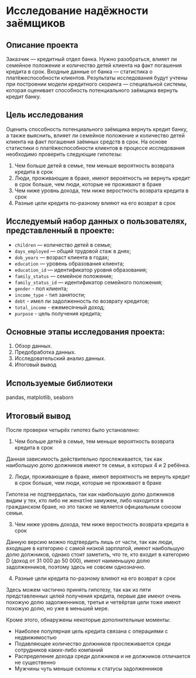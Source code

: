 # Исследование надёжности заёмщиков

## Описание проекта
Заказчик — кредитный отдел банка. Нужно разобраться, влияет ли семейное положение и количество детей клиента на факт погашения кредита в срок. Входные данные от банка — статистика о платёжеспособности клиентов. Результаты исследования будут учтены при построении модели кредитного скоринга — специальной системы, которая оценивает способность потенциального заёмщика вернуть кредит банку.

## Цель исследования
Оценить способность потенциального заёмщика вернуть кредит банку, а также выяснить, влияет ли семейное положение и количество детей клиента на факт погашения заёмных средств в срок. На основе статистики о платёжеспособности клиентов в процессе исследования необходимо проверить следующие гипотезы:
1. Чем больше детей в семье, тем меньше вероятность возврата кредита в срок
2. Люди, проживающие в браке, имеют вероятность не вернуть кредит в срок больше, чем люди, которые не проживают в браке
3. Чем ниже уровнь дохода, тем ниже веростность возврата кредита в срок
4. Разные цели кредита по-разному влияют на его возврат в срок

## Исследуемый набор данных о пользователях, представленный в проекте:
* `children` — количество детей в семье;
* `days_employed` — общий трудовой стаж в днях; 
* `dob_years` — возраст клиента в годах;
* `education` — уровень образования клиента;
* `education_id` — идентификатор уровня образования;
* `family_status` — семейное положение;
* `family_status_id` — идентификатор семейного положения;
* `gender` - пол клиента;
* `income_type` - тип занятости;
* `debt` - имел ли задолженность по возврату кредитов;
* `total_income` - ежемесячный доход;
* `purpose` - цель получения кредита;

## Основные этапы исследования проекта:
1. Обзор данных.
2. Предобработка данных.
3. Исследовательский анализ данных.
4. Итоговый вывод

## Используемые библиотеки
pandas, matplotlib, seaborn

## Итоговый вывод
После проверки четырёх гипотез было установлено:
1. Чем больше детей в семье, тем меньше вероятность возврата кредита в срок

Данная зависимость действительно прослеживается, так как наибольшую долю должников имеют те семьи, в которых 4 и 2 ребёнка. 

2. Люди, проживающие в браке, имеют вероятность не вернуть кредит в срок больше, чем люди, которые не проживают в браке

Гипотеза не подтвердилась, так как наибольшую долю должников видим у тех, кто либо не женат/не замужем, либо находится в гражданском браке, но это также не является официальным союзом семьи. 

3. Чем ниже уровнь дохода, тем ниже веростность возврата кредита в срок

Данную версию можно подтвердить лишь от части, так как люди, входящие в категорию с самой низкой зарплатой, имеют наибольшую долю должников, однако стоит заметить, что те, кто входит в категорию D (доход от 31 000 до 50 000), имеют наименьшую долю задолженников, поэтому здесь не совсем однозначно. 

4. Разные цели кредита по-разному влияют на его возврат в срок

Здесь можем частично принять гипотезу, так как из пяти представленных целей получения кредита, первые две имеют очень похожую долю задолженников, третья и четвёртая цели тоже имеют похожую долю, но уже в меньшей мере. 

Кроме этого, обнаружены некоторые дополнительные моменты:
- Наиболее популярная цель кредита связана с операциями с недвижимостью
- Подавляющее количество должников прослеживается среди сотрудников каких-либо компаний
- Распределение дохода среди должников и не должников отличается не существенно
- Мужчины чуть меньше склонны к статусы задолженников
